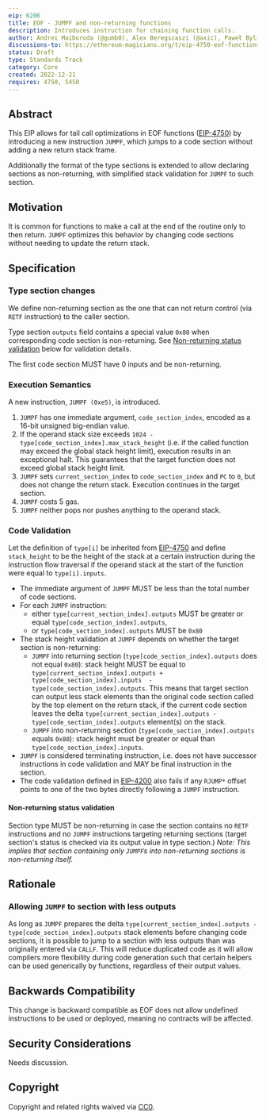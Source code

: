 ```yaml
---
eip: 6206
title: EOF - JUMPF and non-returning functions
description: Introduces instruction for chaining function calls.
author: Andrei Maiboroda (@gumb0), Alex Beregszaszi (@axic), Paweł Bylica (@chfast), Matt Garnett (@lightclient)
discussions-to: https://ethereum-magicians.org/t/eip-4750-eof-functions/8195
status: Draft
type: Standards Track
category: Core
created: 2022-12-21
requires: 4750, 5450
---
```


## Abstract

This EIP allows for tail call optimizations in EOF functions ([EIP-4750](./eip-4750.md)) by introducing a new instruction `JUMPF`, which jumps to a code section without adding a new return stack frame.

Additionally the format of the type sections is extended to allow declaring sections as non-returning, with simplified stack validation for `JUMPF` to such section.

## Motivation

It is common for functions to make a call at the end of the routine only to then return. `JUMPF` optimizes this behavior by changing code sections without needing to update the return stack.

## Specification

### Type section changes

We define non-returning section as the one that can not return control (via `RETF` instruction) to the caller section.

Type section `outputs` field contains a special value `0x80` when corresponding code section is non-returning. See [Non-returning status validation](#non-returning-status-validation) below for validation details.

The first code section MUST have 0 inputs and be non-returning.

### Execution Semantics

A new instruction, `JUMPF (0xe5)`, is introduced.

1. `JUMPF` has one immediate argument, `code_section_index`, encoded as a 16-bit unsigned big-endian value.
2. If the operand stack size exceeds `1024 - type[code_section_index].max_stack_height` (i.e. if the called function may exceed the global stack height limit), execution results in an exceptional halt. This guarantees that the target function does not exceed global stack height limit.
3. `JUMPF` sets `current_section_index` to `code_section_index` and `PC` to `0`, but does not change the return stack. Execution continues in the target section. 
4. `JUMPF` costs 5 gas.
5. `JUMPF` neither pops nor pushes anything to the operand stack.

### Code Validation

Let the definition of `type[i]` be inherited from [EIP-4750](./eip-4750.md) and define `stack_height` to be the height of the stack at a certain instruction during the instruction flow traversal if the operand stack at the start of the function were equal to `type[i].inputs`.

* The immediate argument of `JUMPF` MUST be less than the total number of code sections.
* For each `JUMPF` instruction:
  * either `type[current_section_index].outputs` MUST be greater or equal `type[code_section_index].outputs`,
  * or `type[code_section_index].outputs` MUST be `0x80`
* The stack height validation at `JUMPF` depends on whether the target section is non-returning:
  * `JUMPF` into returning section (`type[code_section_index].outputs` does not equal `0x80`): stack height MUST be equal to `type[current_section_index].outputs + type[code_section_index].inputs  - type[code_section_index].outputs`. This means that target section can output less stack elements than the original code section called by the top element on the return stack, if the current code section leaves the delta `type[current_section_index].outputs - type[code_section_index].outputs` element(s) on the stack.
  * `JUMPF` into non-returning section (`type[code_section_index].outputs` equals `0x80`): stack height must be greater or equal than `type[code_section_index].inputs`.
* `JUMPF` is considered terminating instruction, i.e. does not have successor instructions in code validation and MAY be final instruction in the section. 
* The code validation defined in [EIP-4200](./eip-4200.md) also fails if any `RJUMP*` offset points to one of the two bytes directly following a `JUMPF` instruction.

#### Non-returning status validation

Section type MUST be non-returning in case the section contains no `RETF` instructions and no `JUMPF` instructions targeting returning sections (target section's status is checked via its output value in type section.)
*Note: This implies that section containing only `JUMPF`s into non-returning sections is non-returning itself.*

## Rationale

### Allowing `JUMPF` to section with less outputs

As long as `JUMPF` prepares the delta `type[current_section_index].outputs - type[code_section_index].outputs` stack elements before changing code sections, it is possible to jump to a section with less outputs than was originally entered via `CALLF`. This will reduce duplicated code as it will allow compilers more flexibility during code generation such that certain helpers can be used generically by functions, regardless of their output values.

## Backwards Compatibility

This change is backward compatible as EOF does not allow undefined instructions to be used or deployed, meaning no contracts will be affected.

## Security Considerations

Needs discussion.

## Copyright

Copyright and related rights waived via [CC0](../LICENSE.md).
